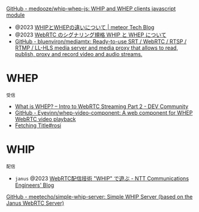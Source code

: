 
[GitHub - medooze/whip-whep-js: WHIP and WHEP clients javascript module](https://github.com/medooze/whip-whep-js)

- @2023 [WHIPとWHEPの違いについて | meteor Tech Blog](https://blog.meteor.ne.jp/2023/03/whip-whep)
- @2023 [WebRTC のシグナリング規格 WHIP と WHEP について](https://zenn.dev/shiguredo/articles/webrtc-whip-whep)
- [GitHub - bluenviron/mediamtx: Ready-to-use SRT / WebRTC / RTSP / RTMP / LL-HLS media server and media proxy that allows to read, publish, proxy and record video and audio streams.](https://github.com/bluenviron/mediamtx)

# WHEP
`受信`

- [What is WHEP? – Intro to WebRTC Streaming Part 2 - DEV Community](https://dev.to/dolbyio/what-is-whep-intro-to-webrtc-streaming-part-2-3d99)
- [GitHub - Eyevinn/whep-video-component: A web component for WHEP WebRTC video playback](https://github.com/Eyevinn/whep-video-component)
- [Fetching Title#rosi](https://github.com/meetecho/simple-whep-server)

# WHIP
`配信`

- `janus` @2023 [WebRTC配信技術 "WHIP" で遊ぶ - NTT Communications Engineers' Blog](https://engineers.ntt.com/entry/2023/05/19/114213)

[GitHub - meetecho/simple-whip-server: Simple WHIP Server (based on the Janus WebRTC Server)](https://github.com/meetecho/simple-whip-server)
